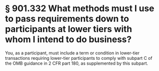# § 901.332   What methods must I use to pass requirements down to participants at lower tiers with whom I intend to do business?

You, as a participant, must include a term or condition in lower-tier transactions requiring lower-tier participants to comply with subpart C of the OMB guidance in 2 CFR part 180, as supplemented by this subpart.




